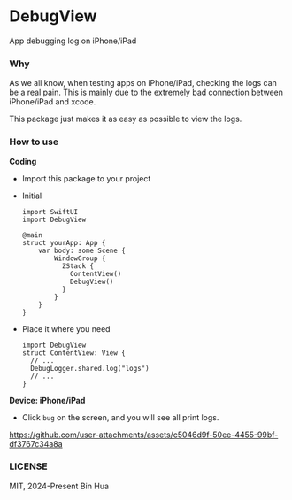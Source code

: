 # DebugView
App debugging log on iPhone/iPad

### Why

As we all know, when testing apps on iPhone/iPad, checking the logs can be a real pain. This is mainly due to the extremely bad connection between iPhone/iPad and xcode.

This package just makes it as easy as possible to view the logs.

### How to use

**Coding**

- Import this package to your project

- Initial

  ```
  import SwiftUI
  import DebugView

  @main
  struct yourApp: App {
      var body: some Scene {
          WindowGroup {
            ZStack {
              ContentView()
              DebugView()
            }
          }
      }
  }
  ```

- Place it where you need

  ```
  import DebugView
  struct ContentView: View {
    // ...
    DebugLogger.shared.log("logs")
    // ...
  }
  ```

**Device: iPhone/iPad**

- Click `bug` on the screen, and you will see all print logs.

https://github.com/user-attachments/assets/c5046d9f-50ee-4455-99bf-df3767c34a8a

### LICENSE

MIT, 2024-Present Bin Hua
